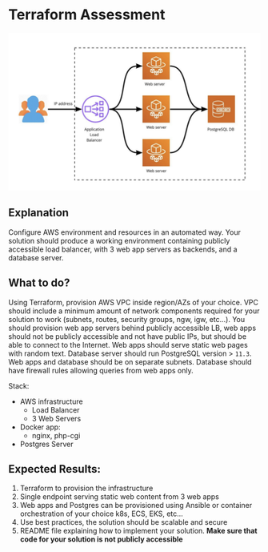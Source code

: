 # Terraform Assessment

![Terraform Assessment](./exercise1.png)

## Explanation

Configure AWS environment and resources in an automated way.
Your solution should produce a working environment containing publicly accessible load
balancer, with 3 web app servers as backends, and a database server.

## What to do?

Using Terraform, provision AWS VPC inside region/AZs of your choice. VPC should include a
minimum amount of network components required for your solution to work (subnets, routes,
security groups, ngw, igw, etc...). You should provision web app servers behind publicly
accessible LB, web apps should not be publicly accessible and not have public IPs, but should
be able to connect to the Internet. Web apps should serve static web pages with random text.
Database server should run PostgreSQL version > `11.3`. Web apps and database should be on
separate subnets. Database should have firewall rules allowing queries from web apps only.

Stack:
* AWS infrastructure
  * Load Balancer
  * 3 Web Servers
* Docker app:
  * nginx, php-cgi
* Postgres Server

## Expected Results:

1. Terraform to provision the infrastructure
2. Single endpoint serving static web content from 3 web apps
3. Web apps and Postgres can be provisioned using Ansible or container orchestration of your choice k8s, ECS, EKS, etc...
4. Use best practices, the solution should be scalable and secure
5. README file explaining how to implement your solution. **Make sure that code for your solution is not publicly accessible**
